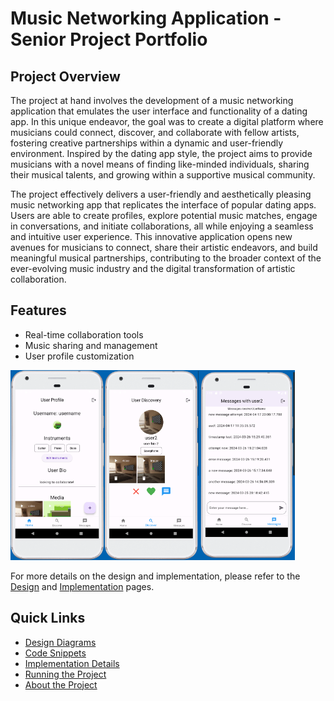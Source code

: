 # Music Networking Application - Senior Project Portfolio

## Project Overview
The project at hand involves the development of a music networking application that emulates the user interface and functionality of a dating app. In this unique endeavor, the goal was to create a digital platform where musicians could connect, discover, and collaborate with fellow artists, fostering creative partnerships within a dynamic and user-friendly environment. Inspired by the dating app style, the project aims to provide musicians with a novel means of finding like-minded individuals, sharing their musical talents, and growing within a supportive musical community.

The project effectively delivers a user-friendly and aesthetically pleasing music networking app that replicates the interface of popular dating apps. Users are able to create profiles, explore potential music matches, engage in conversations, and initiate collaborations, all while enjoying a seamless and intuitive user experience. This innovative application opens new avenues for musicians to connect, share their artistic endeavors, and build meaningful musical partnerships, contributing to the broader context of the ever-evolving music industry and the digital transformation of artistic collaboration.

## Features
- Real-time collaboration tools
- Music sharing and management
- User profile customization

<img src="userProfilePageScreenshot.png" alt="profile image" width="29.8%"><img src="userDiscoveryPageScreenshot.png" alt="profile image" width="30%"><img src="messagingPageScreenshot.png" alt="profile image" width="30.5%">



For more details on the design and implementation, please refer to the [Design](design.md) and [Implementation](implementation.md) pages.


## Quick Links
- [Design Diagrams](design.md)
- [Code Snippets](code.md)
- [Implementation Details](implementation.md)
- [Running the Project](setup.md)
- [About the Project](about.md)

